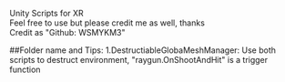 Unity Scripts for XR  
Feel free to use but please credit me as well, thanks  
Credit as "Github: WSMYKM3"  

##Folder name and Tips:
1.DestructiableGlobaMeshManager:  Use both scripts to destruct environment, "raygun.OnShootAndHit" is a trigger function  

